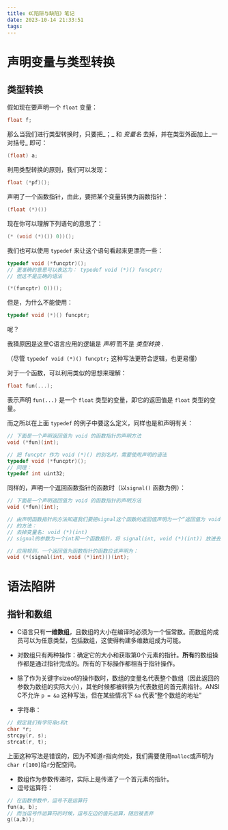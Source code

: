 ```yaml
---
title: 《C陷阱与缺陷》笔记
date: 2023-10-14 21:33:51
tags:
---
```

# 声明变量与类型转换

## 类型转换

假如现在要声明一个 `float` 变量：

```c
float f;
```

那么当我们进行类型转换时，只要把_；_ 和 _变量名_ 去掉，并在类型外面加上_一对括号_ 即可：

```c
(float) a;
```

利用类型转换的原则，我们可以发现：

```c
float (*pf)();
```

声明了一个函数指针，由此，要把某个变量转换为函数指针：

```c
(float (*)())
```

现在你可以理解下列语句的意思了：

```c
(* (void (*)()) 0))();
```

我们也可以使用 `typedef` 来让这个语句看起来更漂亮一些：

```c
typedef void (*funcptr)(); 
// 更准确的意思可以表达为： typedef void (*)() funcptr;
// 但这不是正确的语法

(*(funcptr) 0))();
```

但是，为什么不能使用：

```c
typedef void (*)() funcptr;
```

呢？

我猜原因是这里C语言应用的逻辑是 _声明_ 而不是 _类型转换_ . 

（尽管 `typedef void (*)() funcptr;` 这种写法更符合逻辑，也更易懂）

对于一个函数，可以利用类似的思想来理解：

```c
float fun(...);
```

表示声明 `fun(...)` 是一个 `float` 类型的变量，即它的返回值是 `float` 类型的变量。

而之所以在上面 `typedef` 的例子中要这么定义，同样也是和声明有关：

```c
// 下面是一个声明返回值为 void 的函数指针的声明方法
void (*fun)(int);

// 把 funcptr 作为 void (*)() 的别名时，需要使用声明的语法
typedef void (*funcptr)();
// 同理：
typedef int uint32;
```

同样的，声明一个返回函数指针的函数时（以`signal()` 函数为例）：

```c
// 下面是一个声明返回值为 void 的函数指针的声明方法
void (*fun)(int);

// 由声明函数指针的方法知道我们要把signal这个函数的返回值声明为一个“返回值为 void 的函数指针”
// 的方法：
// 去掉变量名: void (*)(int)
// signal的参数为一个int和一个函数指针，将 signal(int, void (*)(int)) 放进去

// 应用规则，一个返回值为函数指针的函数应该声明为：
void (*(signal(int, void (*)int)))(int);
```



# 语法陷阱

## 指针和数组

- C语言只有**一维数组**，且数组的大小在编译时必须为一个恒常数。而数组的成员可以为任意类型，包括数组，这使得构建多维数组成为可能。
- 对数组只有两种操作：确定它的大小和获取第0个元素的指针。**所有**的数组操作都是通过指针完成的。所有的下标操作都相当于指针操作。

- 除了作为关键字sizeof的操作数时，数组的变量名代表整个数组（因此返回的参数为数组的实际大小），其他时候都被转换为代表数组的首元素指针。ANSI C不允许 `p = &a` 这种写法，但在某些情况下 `&a` 代表“整个数组的地址”

- 字符串：

```c
// 假定我们有字符串s和t
char *r;
strcpy(r, s);
strcat(r, t);
```

上面这种写法是错误的，因为不知道`r`指向何处，我们需要使用`malloc`或声明为`char r[100]`给`r`分配空间。

- 数组作为参数传递时，实际上是传递了一个首元素的指针。
- 逗号运算符：

```c
// 在函数参数中，逗号不是运算符
fun(a, b);
// 而当逗号作运算符的时候，逗号左边的值先运算，随后被丢弃
g((a,b));
```



